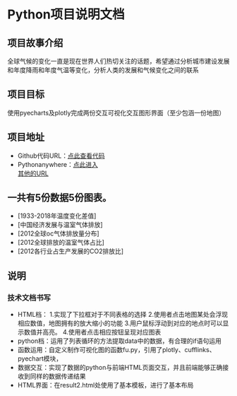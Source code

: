 # Python项目说明文档
## 项目故事介绍
全球气候的变化一直是现在世界人们热切关注的话题，希望通过分析城市建设发展和年度降雨和年度气温等变化，分析人类的发展和气候变化之间的联系
## 项目目标
使用pyecharts及plotly完成两份交互可视化交互图形界面（至少包涵一份地图）
## 项目地址
* Github代码URL：[点此查看代码](https://github.com/Yaolingxin/Python_data)
* Pythonanywhere：[点此进入](http://yaolingxin959.pythonanywhere.com/)  
                 [其他的URL](http://yaolingxin959.pythonanywhere.com/qw)
## 一共有5份数据5份图表。
* [1933-2018年温度变化差值]
* [中国经济发展与温室气体排放]
* [2012全球oc气体排放量分布]
* [2012全球排放的温室气体占比]
* [2012各行业占生产发展的CO2排放比]
## 说明
### 技术文档书写
* HTML档：   1.实现了下拉框对于不同表格的选择 2.使用者点击地图某处会浮现相应数值，地图拥有的放大缩小的功能 3.用户鼠标浮动到对应的地点时可以显示数值并高亮。 4.使用者点击相应按钮呈现对应图表
* python档：运用了列表循环的方法提取data中的数据，有合理的if语句运用
* 函数运用：自定义制作可视化图的函数fu.py，引用了plotly、cufflinks、pyechart模块，
* 数据交互：实现了数据的python与前端HTML页面交互，并且前端能够正确接收到同样的数据传递结果
* HTML界面：在result2.html处使用了基本模板，进行了基本布局

